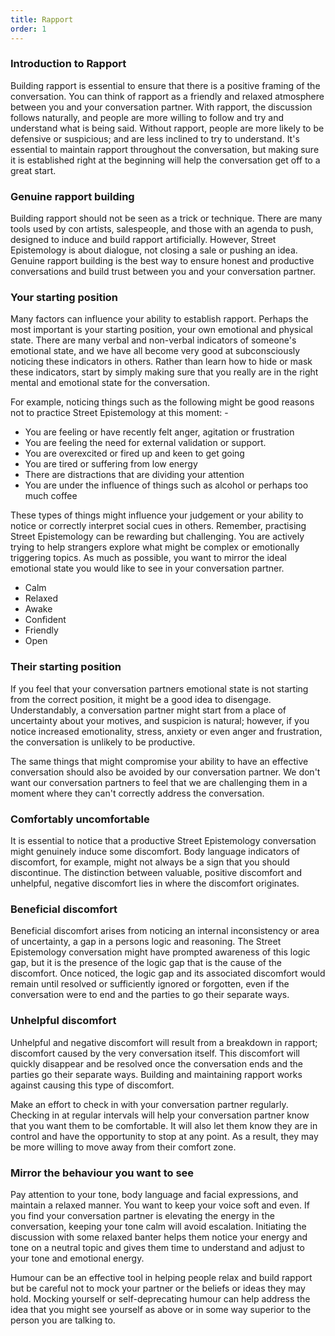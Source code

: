 ```yaml
---
title: Rapport
order: 1
---
```

### Introduction to Rapport

Building rapport is essential to ensure that there is a positive framing of the conversation. You can think of rapport as a friendly and relaxed atmosphere between you and your conversation partner. With rapport, the discussion follows naturally, and people are more willing to follow and try and understand what is being said. Without rapport, people are more likely to be defensive or suspicious; and are less inclined to try to understand. It's essential to maintain rapport throughout the conversation, but making sure it is established right at the beginning will help the conversation get off to a great start.

### Genuine rapport building

Building rapport should not be seen as a trick or technique. There are many tools used by con artists, salespeople, and those with an agenda to push, designed to induce and build rapport artificially. However, Street Epistemology is about dialogue, not closing a sale or pushing an idea. Genuine rapport building is the best way to ensure honest and productive conversations and build trust between you and your conversation partner.

### Your starting position

Many factors can influence your ability to establish rapport. Perhaps the most important is your starting position, your own emotional and physical state. There are many verbal and non-verbal indicators of someone's emotional state, and we have all become very good at subconsciously noticing these indicators in others. Rather than learn how to hide or mask these indicators, start by simply making sure that you really are in the right mental and emotional state for the conversation.

For example, noticing things such as the following might be good reasons not to practice Street Epistemology at this moment: -

- You are feeling or have recently felt anger, agitation or frustration
- You are feeling the need for external validation or support.
- You are overexcited or fired up and keen to get going
- You are tired or suffering from low energy
- There are distractions that are dividing your attention
- You are under the influence of things such as alcohol or perhaps too much coffee

These types of things might influence your judgement or your ability to notice or correctly interpret social cues in others. Remember, practising Street Epistemology can be rewarding but challenging. You are actively trying to help strangers explore what might be complex or emotionally triggering topics. As much as possible, you want to mirror the ideal emotional state you would like to see in your conversation partner.

- Calm
- Relaxed
- Awake
- Confident
- Friendly
- Open

### Their starting position

If you feel that your conversation partners emotional state is not starting from the correct position, it might be a good idea to disengage. Understandably, a conversation partner might start from a place of uncertainty about your motives, and suspicion is natural; however, if you notice increased emotionality, stress, anxiety or even anger and frustration, the conversation is unlikely to be productive.

The same things that might compromise your ability to have an effective conversation should also be avoided by our conversation partner. We don't want our conversation partners to feel that we are challenging them in a moment where they can't correctly address the conversation.

### Comfortably uncomfortable

It is essential to notice that a productive Street Epistemology conversation might genuinely induce some discomfort. Body language indicators of discomfort, for example, might not always be a sign that you should discontinue. The distinction between valuable, positive discomfort and unhelpful, negative discomfort lies in where the discomfort originates.

### Beneficial discomfort

Beneficial discomfort arises from noticing an internal inconsistency or area of uncertainty, a gap in a persons logic and reasoning. The Street Epistemology conversation might have prompted awareness of this logic gap, but it is the presence of the logic gap that is the cause of the discomfort. Once noticed, the logic gap and its associated discomfort would remain until resolved or sufficiently ignored or forgotten, even if the conversation were to end and the parties to go their separate ways.

### Unhelpful discomfort

Unhelpful and negative discomfort will result from a breakdown in rapport; discomfort caused by the very conversation itself. This discomfort will quickly disappear and be resolved once the conversation ends and the parties go their separate ways. Building and maintaining rapport works against causing this type of discomfort.

Make an effort to check in with your conversation partner regularly. Checking in at regular intervals will help your conversation partner know that you want them to be comfortable. It will also let them know they are in control and have the opportunity to stop at any point. As a result, they may be more willing to move away from their comfort zone.

### Mirror the behaviour you want to see

Pay attention to your tone, body language and facial expressions, and maintain a relaxed manner. You want to keep your voice soft and even. If you find your conversation partner is elevating the energy in the conversation, keeping your tone calm will avoid escalation. Initiating the discussion with some relaxed banter helps them notice your energy and tone on a neutral topic and gives them time to understand and adjust to your tone and emotional energy.

Humour can be an effective tool in helping people relax and build rapport but be careful not to mock your partner or the beliefs or ideas they may hold. Mocking yourself or self-deprecating humour can help address the idea that you might see yourself as above or in some way superior to the person you are talking to.
